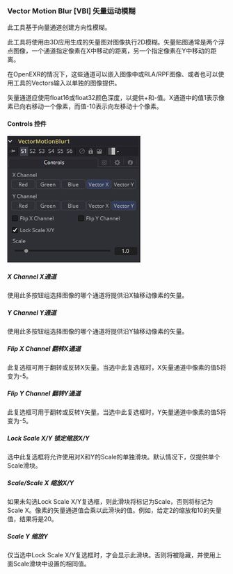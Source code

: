 ### Vector Motion Blur [VBl] 矢量运动模糊

此工具基于向量通道创建方向性模糊。

此工具将使用由3D应用生成的矢量图对图像执行2D模糊。矢量贴图通常是两个浮点图像，一个通道指定像素在X中移动的距离，另一个指定像素在Y中移动的距离。

在OpenEXR的情况下，这些通道可以嵌入图像中或RLA/RPF图像、或者也可以使用工具的Vectors输入以单独的图像提供。

矢量通道应使用float16或float32颜色深度，以提供+和-值。X通道中的值1表示像素已向右移动一个像素，而值-10表示向左移动十个像素。

#### Controls 控件

![VBl2_Controls](images/VBl2_Controls.png)

##### X Channel X通道

使用此多按钮组选择图像的哪个通道将提供沿X轴移动像素的矢量。

##### Y Channel Y通道

使用此多按钮组选择图像的哪个通道将提供沿Y轴移动像素的矢量。

##### Flip X Channel 翻转X通道

此复选框可用于翻转或反转X矢量。当选中此复选框时，X矢量通道中像素的值5将变为-5。

##### Flip Y Channel 翻转Y通道

此复选框可用于翻转或反转Y矢量。当选中此复选框时，Y矢量通道中像素的值5将变为-5。

##### Lock Scale X/Y 锁定缩放X/Y

选中此复选框将允许使用对X和Y的Scale的单独滑块。默认情况下，仅提供单个Scale滑块。

##### Scale/Scale X 缩放X/Y

如果未勾选Lock Scale X/Y复选框，则此滑块将标记为Scale，否则将标记为Scale X。像素的矢量通道值会乘以此滑块的值。例如，给定2的缩放和10的矢量值，结果将是20。

##### Scale Y 缩放Y

仅当选中Lock Scale X/Y复选框时，才会显示此滑块。否则将被隐藏，并使用上面Scale滑块中设置的相同值。